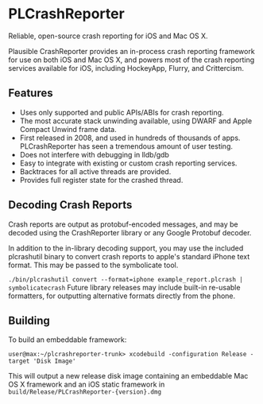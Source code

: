 # PLCrashReporter

Reliable, open-source crash reporting for iOS and Mac OS X.

Plausible CrashReporter provides an in-process crash reporting framework for use on both iOS and Mac OS X, and powers most of the crash reporting services available for iOS, including HockeyApp, Flurry, and Crittercism.

## Features

- Uses only supported and public APIs/ABIs for crash reporting.
- The most accurate stack unwinding available, using DWARF and Apple Compact Unwind frame data.
- First released in 2008, and used in hundreds of thousands of apps. PLCrashReporter has seen a tremendous amount of user testing.
- Does not interfere with debugging in lldb/gdb
- Easy to integrate with existing or custom crash reporting services.
- Backtraces for all active threads are provided.
- Provides full register state for the crashed thread.

## Decoding Crash Reports
Crash reports are output as protobuf-encoded messages, and may be decoded using the CrashReporter library or any Google Protobuf decoder.

In addition to the in-library decoding support, you may use the included plcrashutil binary to convert crash reports to apple's standard iPhone text format. This may be passed to the symbolicate tool.

`./bin/plcrashutil convert --format=iphone example_report.plcrash | symbolicatecrash`
Future library releases may include built-in re-usable formatters, for outputting alternative formats directly from the phone.

## Building
To build an embeddable framework:

`user@max:~/plcrashreporter-trunk> xcodebuild -configuration Release -target 'Disk Image'`

This will output a new release disk image containing an embeddable Mac OS X framework and an iOS static framework in `build/Release/PLCrashReporter-{version}.dmg`
